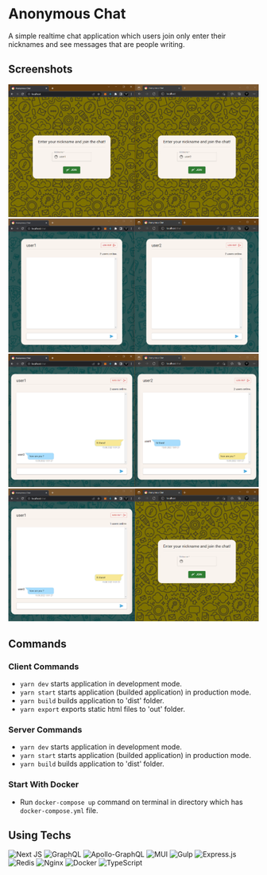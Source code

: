 # Anonymous Chat

A simple realtime chat application which users join only enter their nicknames and see messages that are people writing. 

## Screenshots
![1](./Screenshots/Screenshot_1.png)
![2](./Screenshots/Screenshot_2.png)
![3](./Screenshots/Screenshot_3.png)
![4](./Screenshots/Screenshot_4.png)

## Commands

### Client Commands

- `yarn dev` starts application in development mode.
- `yarn start` starts application (builded application) in production mode.
- `yarn build` builds application to 'dist' folder.
- `yarn export` exports static html files to 'out' folder.

### Server Commands
- `yarn dev` starts application in development mode.
- `yarn start` starts application (builded application) in production mode.
- `yarn build` builds application to 'dist' folder.

### Start With Docker
 - Run `docker-compose up` command on terminal in directory which has `docker-compose.yml` file.

## Using Techs

![Next JS](https://img.shields.io/badge/Next-black?style=for-the-badge&logo=next.js&logoColor=white)
![GraphQL](https://img.shields.io/badge/-GraphQL-E10098?style=for-the-badge&logo=graphql&logoColor=white)
![Apollo-GraphQL](https://img.shields.io/badge/-ApolloGraphQL-311C87?style=for-the-badge&logo=apollo-graphql)
![MUI](https://img.shields.io/badge/MUI-%230081CB.svg?style=for-the-badge&logo=mui&logoColor=white)
![Gulp](https://img.shields.io/badge/GULP-%23CF4647.svg?style=for-the-badge&logo=gulp&logoColor=white)
![Express.js](https://img.shields.io/badge/express.js-%23404d59.svg?style=for-the-badge&logo=express&logoColor=%2361DAFB)
![Redis](https://img.shields.io/badge/redis-%23DD0031.svg?style=for-the-badge&logo=redis&logoColor=white)
![Nginx](https://img.shields.io/badge/nginx-%23009639.svg?style=for-the-badge&logo=nginx&logoColor=white)
![Docker](https://img.shields.io/badge/docker-%230db7ed.svg?style=for-the-badge&logo=docker&logoColor=white)
![TypeScript](https://img.shields.io/badge/typescript-%23007ACC.svg?style=for-the-badge&logo=typescript&logoColor=white)